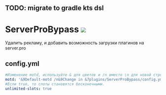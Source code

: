 ## TODO: migrate to gradle kts dsl 

# ServerProBypass [![](https://jitpack.io/v/Geo3gamer/ServerProBypass.svg)](https://jitpack.io/#Geo3gamer/ServerProBypass)
Удалить рекламу, и добавить возможность загрузки плагинов на server.pro

## config.yml
```yaml
#Изменение motd, используйте & для цветов и /n вместо \n для новой строки.
motd: '&9Default-motd /n&9Change in &7plugins/ServerProBypass/config.yml'
#Если true, то слоты становятся бесконечными.
unlimited-slots: true
```
